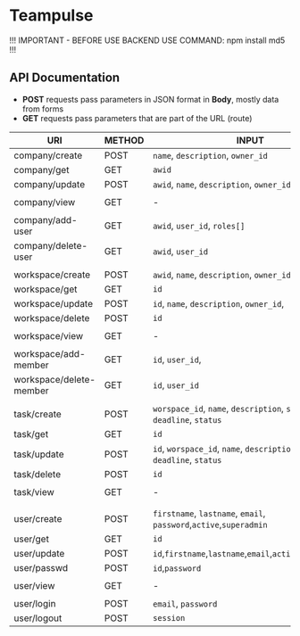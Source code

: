 # Teampulse

!!! IMPORTANT - BEFORE USE BACKEND USE COMMAND: npm install md5 !!!


## API Documentation

- **POST** requests pass parameters in JSON format in **Body**, mostly data from forms
- **GET** requests pass parameters that are part of the URL (route)

| URI                     | METHOD | INPUT                                                                         | OUTPUT                                                                        |
| ----------------------- | ------ | ----------------------------------------------------------------------------- | ----------------------------------------------------------------------------- |
| company/create          | POST   | `name`, `description`, `owner_id`                                             | `awid`, `name`, `description`, `owner_id`, `users[] {id,roles[]}`             |
| company/get             | GET    | `awid`                                                                        | `awid`, `name`, `description`, `owner_id`, `users[] {id,roles[]}`             |
| company/update          | POST   | `awid`, `name`, `description`, `owner_id`                                     | `awid`, `name`, `description`, `owner_id`, `users[] {id,roles[]}`             |
| company/view            | GET    | -                                                                             | `companies[] {awid, name, description, owner_id, users[] {id,roles[]}}`       |
| company/add-user        | GET    | `awid`, `user_id`, `roles[]`                                                  | `awid`, `name`, `description`, `owner_id`, `users[] {id,roles[]}`             |
| company/delete-user     | GET    | `awid`, `user_id`                                                             | `awid`, `name`, `description`, `owner_id`, `users[] {id,roles[]}`             |
|                         |        |                                                                               |                                                                               |
| workspace/create        | POST   | `awid`, `name`, `description`, `owner_id`,                                    | `id`, `awid`, `name`, `description`, `owner_id`, `members[] {id}`             |
| workspace/get           | GET    | `id`                                                                          | `id`, `awid`, `name`, `description`, `owner_id`, `members[] {id}`             |
| workspace/update        | POST   | `id`, `name`, `description`, `owner_id`,                                      | `id`, `awid`, `name`, `description`, `owner_id`, `members[] {id}`             |
| workspace/delete        | POST   | `id`                                                                          | `deleted`                                                                     |
| workspace/view          | GET    | -                                                                             | `workspaces[] {id, awid, name, description, owner_id, members[] {id}}`        |
| workspace/add-member    | GET    | `id`, `user_id`,                                                              | `id`,`awid`, `name`, `description`, `owner_id`, `members[] {id}`              |
| workspace/delete-member | GET    | `id`, `user_id`                                                               | `id`,`awid`, `name`, `description`, `owner_id`, `members[] {id}`              |
|                         |        |                                                                               |                                                                               |
| task/create             | POST   | `worspace_id`, `name`, `description`, `solver_id`, `deadline`, `status`       | `worspace_id`, `id`, `name`, `description`, `solver_id`, `deadline`, `status` |
| task/get                | GET    | `id`                                                                          | `worspace_id`, `id`, `name`, `description`, `solver_id`, `deadline`, `status` |
| task/update             | POST   | `id`, `worspace_id`, `name`, `description`, `solver_id`, `deadline`, `status` | `worspace_id`, `id`, `name`, `description`, `solver_id`, `deadline`, `status` |
| task/delete             | POST   | `id`                                                                          | `deleted`                                                                     |
| task/view               | GET    | -                                                                             | `tasks[] {worspace_id, id, name, description, solver_id, deadline, status}`   |
|                         |        |                                                                               |                                                                               |
| user/create             | POST   | `firstname`, `lastname`, `email`, `password`,`active`,`superadmin`            | `id`,`firstname`,`lastname`,`email`,`session`,`password`,`active`,`superadmin`|
| user/get                | GET    | `id`                                                                          | `id`,`firstname`,`lastname`,`email`,`session`,`password`,`active`,`superadmin`|
| user/update             | POST   | `id`,`firstname`,`lastname`,`email`,`active`,`superadmin`                     | `id`,`firstname`,`lastname`,`email`,`session`,`password`,`active`,`superadmin`|
| user/passwd             | POST   | `id`,`password`                                                               | `id`,`firstname`,`lastname`,`email`,`session`,`password`,`active`,`superadmin`|
| user/view               | GET    | -                                                                             | `users[] {id,firstname,lastname,email,session,password,active,superadmin}`    |
| user/login              | POST   | `email`, `password`                                                           | `session`                                                                     |
| user/logout             | POST   | `session`                                                                     | `logouted`                                                                    |
